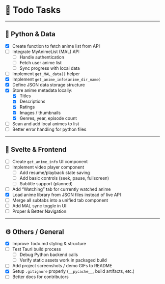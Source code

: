 # 📌 Todo Tasks

---

## 🐍 Python & Data

- [x] Create function to fetch anime list from API
- [ ] Integrate MyAnimeList (MAL) API
  - [ ] Handle authentication
  - [ ] Fetch user anime list
  - [ ] Sync progress with local data
- [ ] Implement `get_MAL_data()` helper
- [x] Implement `get_anime_info(anime_dir_name)`
- [x] Define JSON data storage structure
- [x] Store anime metadata locally:
  - [x] Titles
  - [x] Descriptions
  - [x] Ratings
  - [x] Images / thumbnails
  - [x] Genres, year, episode count
- [ ] Scan and add local animes to list
- [ ] Better error handling for python files

---

## 🎨 Svelte & Frontend

- [ ] Create `get_anime_info` UI component
- [ ] Implement video player component
  - [ ] Add resume/playback state saving
  - [ ] Add basic controls (seek, pause, fullscreen)
  - [ ] Subtitle support (planned)
- [ ] Add “Watching” tab for currently watched anime
- [x] Load anime library from JSON files instead of live API
- [ ] Merge all subtabs into a unified tab component
- [ ] Add MAL sync toggle in UI
- [ ] Proper & Better Navigation

---

## ⚙️ Others / General

- [x] Improve Todo.md styling & structure
- [ ] Test Tauri build process
  - [ ] Debug Python backend calls
  - [ ] Verify static assets work in packaged build
- [ ] Add project screenshots / demo GIFs to README
- [x] Setup `.gitignore` properly (`__pycache__`, build artifacts, etc.)
- [ ] Better docs for contributors
